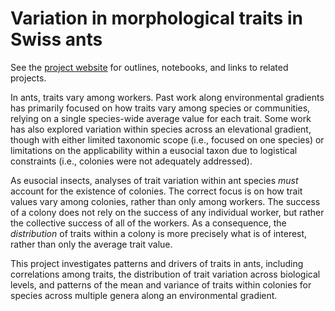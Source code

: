 # Variation in morphological traits in Swiss ants  

See the [project website](https://sz-tim.github.io/CH_traits/) for outlines, notebooks, and links to related projects.

In ants, traits vary among workers. Past work along environmental gradients has primarily focused on how traits vary among species or communities, relying on a single species-wide average value for each trait. Some work has also explored variation within species across an elevational gradient, though with either limited taxonomic scope (i.e., focused on one species) or limitations on the applicability within a eusocial taxon due to logistical constraints (i.e., colonies were not adequately addressed). 

As eusocial insects, analyses of trait variation within ant species *must* account for the existence of colonies. The correct focus is on how trait values vary among colonies, rather than only among workers. The success of a colony does not rely on the success of any individual worker, but rather the collective success of all of the workers. As a consequence, the *distribution* of traits within a colony is more precisely what is of interest, rather than only the average trait value. 

This project investigates patterns and drivers of traits in ants, including correlations among traits, the distribution of trait variation across biological levels, and patterns of the mean and variance of traits within colonies for species across multiple genera along an environmental gradient. 
